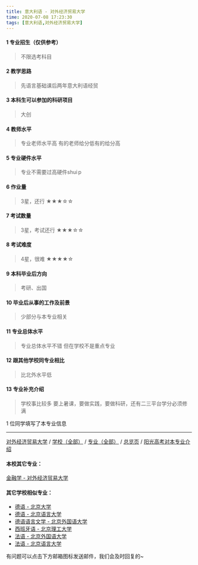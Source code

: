 ```yaml
---
title: 意大利语 - 对外经济贸易大学
time: 2020-07-08 17:23:30
tags: [意大利语,对外经济贸易大学]
---
```

#### 1 专业招生（仅供参考）  
> 不限选考科目 


#### 2 教学思路
> 先语言基础课后两年意大利语经贸


#### 3 本科生可以参加的科研项目
>  大创


#### 4 教师水平
> 专业老师水平高 有的老师给分低有的给分高


#### 5 专业硬件水平
> 专业不需要过高硬件shui p


#### 6 作业量
> 3星，还行
★★★☆☆


#### 7 考试数量
> 3星，考试还行
★★★☆☆


#### 8 考试难度
> 4星，很难
★★★★☆


#### 9 本科毕业后方向
> 考研、出国


#### 10 毕业后从事的工作及前景
> 少部分与本专业相关


#### 11 专业总体水平
> 专业总体水平不错 但在学校不是重点专业


#### 12 跟其他学校同专业相比
> 比北外水平低


#### 13 专业补充介绍
> 学校事比较多 要上暑课，要做实践，要做科研，还有二三平台学分必须修满

1 位同学填写了本专业信息
***
[对外经济贸易大学](https://univgo.github.io/2020/07/08/对外经济贸易大学) / [学校（全部）](https://univgo.github.io/2020/07/09/学校汇总页) / [专业（全部）](https://univgo.github.io/2020/07/09/专业汇总页) / [总览页](https://univgo.github.io/2020/07/09/总览) / [阳光高考对本专业介绍](http://gaokao.chsi.com.cn/sch/zyk/view.do?schId=73394634&specId=73383571)
#### 本校其它专业：
[金融学 - 对外经济贸易大学](https://univgo.github.io/2020/07/08/金融学%20-%20对外经济贸易大学)

#### 其它学校相似专业：
- [德语 - 北京大学](https://univgo.github.io/2020/07/08/德语%20-%20北京大学)
- [德语 - 北京语言大学](https://univgo.github.io/2020/07/08/德语%20-%20北京语言大学)
- [德语语言文学 - 北京外国语大学](https://univgo.github.io/2020/07/08/德语语言文学%20-%20北京外国语大学)
- [西班牙语 - 北京理工大学](https://univgo.github.io/2020/07/08/西班牙语%20-%20北京理工大学)
- [法语 - 北京外国语大学](https://univgo.github.io/2020/07/08/法语%20-%20北京外国语大学)
- [法语 - 北京语言大学](https://univgo.github.io/2020/07/08/法语%20-%20北京语言大学)


有问题可以点击下方邮箱图标发送邮件，我们会及时回复的~
